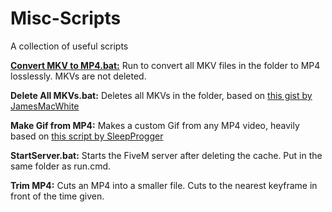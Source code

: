 # Misc-Scripts
A collection of useful scripts


[**Convert MKV to MP4.bat:**](https://github.com/Firecul/Misc-Scripts/blob/master/Convert%20MKVs%20to%20MP4.bat) Run to convert all MKV files in the folder to MP4 losslessly. MKVs are not deleted.  

**Delete All MKVs.bat:** Deletes all MKVs in the folder, based on [this gist by JamesMacWhite](https://gist.github.com/jamesmacwhite/58aebfe4a82bb8d645a797a1ba975132)  

**Make Gif from MP4:** Makes a custom Gif from any MP4 video, heavily based on [this script by SleepProgger](https://github.com/SleepProgger/my_ffmpeg_utils/blob/master/video2gif.bat)  

**StartServer.bat:** Starts the FiveM server after deleting the cache.  Put in the same folder as run.cmd.  

**Trim MP4:** Cuts an MP4 into a smaller file. Cuts to the nearest keyframe in front of the time given.  
